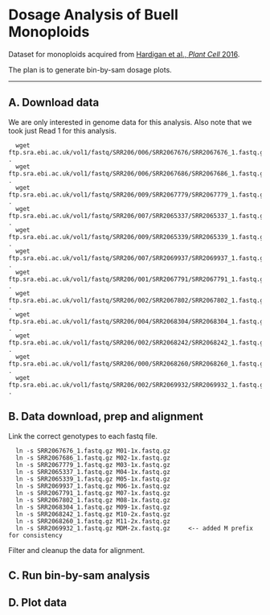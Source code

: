 # Dosage Analysis of Buell Monoploids

Dataset for monoploids acquired from <a href='http://www.plantcell.org/content/early/2016/01/14/tpc.15.00538.abstract'> Hardigan et al., *Plant Cell* 2016</a>.

The plan is to generate bin-by-sam dosage plots.

-------

## A. Download data

We are only interested in genome data for this analysis. Also note that we took just Read 1 for this analysis.

      
      wget ftp.sra.ebi.ac.uk/vol1/fastq/SRR206/006/SRR2067676/SRR2067676_1.fastq.gz .
      wget ftp.sra.ebi.ac.uk/vol1/fastq/SRR206/006/SRR2067686/SRR2067686_1.fastq.gz .
      wget ftp.sra.ebi.ac.uk/vol1/fastq/SRR206/009/SRR2067779/SRR2067779_1.fastq.gz .
      wget ftp.sra.ebi.ac.uk/vol1/fastq/SRR206/007/SRR2065337/SRR2065337_1.fastq.gz .
      wget ftp.sra.ebi.ac.uk/vol1/fastq/SRR206/009/SRR2065339/SRR2065339_1.fastq.gz .
      wget ftp.sra.ebi.ac.uk/vol1/fastq/SRR206/007/SRR2069937/SRR2069937_1.fastq.gz .
      wget ftp.sra.ebi.ac.uk/vol1/fastq/SRR206/001/SRR2067791/SRR2067791_1.fastq.gz .
      wget ftp.sra.ebi.ac.uk/vol1/fastq/SRR206/002/SRR2067802/SRR2067802_1.fastq.gz .
      wget ftp.sra.ebi.ac.uk/vol1/fastq/SRR206/004/SRR2068304/SRR2068304_1.fastq.gz .
      wget ftp.sra.ebi.ac.uk/vol1/fastq/SRR206/002/SRR2068242/SRR2068242_1.fastq.gz .
      wget ftp.sra.ebi.ac.uk/vol1/fastq/SRR206/000/SRR2068260/SRR2068260_1.fastq.gz .
      wget ftp.sra.ebi.ac.uk/vol1/fastq/SRR206/002/SRR2069932/SRR2069932_1.fastq.gz .
      


## B. Data download, prep and alignment

Link the correct genotypes to each fastq file.

      
      ln -s SRR2067676_1.fastq.gz M01-1x.fastq.gz
      ln -s SRR2067686_1.fastq.gz M02-1x.fastq.gz
      ln -s SRR2067779_1.fastq.gz M03-1x.fastq.gz
      ln -s SRR2065337_1.fastq.gz M04-1x.fastq.gz
      ln -s SRR2065339_1.fastq.gz M05-1x.fastq.gz
      ln -s SRR2069937_1.fastq.gz M06-1x.fastq.gz
      ln -s SRR2067791_1.fastq.gz M07-1x.fastq.gz
      ln -s SRR2067802_1.fastq.gz M08-1x.fastq.gz
      ln -s SRR2068304_1.fastq.gz M09-1x.fastq.gz
      ln -s SRR2068242_1.fastq.gz M10-2x.fastq.gz
      ln -s SRR2068260_1.fastq.gz M11-2x.fastq.gz
      ln -s SRR2069932_1.fastq.gz MDM-2x.fastq.gz     <-- added M prefix for consistency
      

Filter and cleanup the data for alignment.


## C. Run bin-by-sam analysis

## D. Plot data

